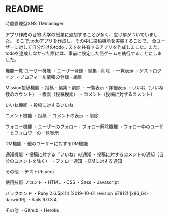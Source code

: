 # README

時間管理型SNS TMmanager

アプリ作成の目的
大学の授業に遅刻することが多く、怠け癖がついていました。
そこで,todoアプリを作成し、その中に投稿機能を実装することで、
全ユーザーに対して自分だけのtodoリストを共有するアプリを作成しました。また、
todoを達成しなかった際には、事前に設定した罰ゲームを執行することにしました。


 機能一覧
ユーザー機能
・ユーザー登録・編集・削除
・一覧表示
・ゲストログイン
・プロフィール情報の登録・編集

Mission投稿機能
・投稿・編集・削除
・一覧表示・詳細表示
・いいね（いいね数のカウント）
・検索（投稿検索）
・コメント（投稿に対するコメント）

いいね機能
・投稿に対するいいね

コメント機能
・投稿
・コメントの表示
・削除

フォロー機能
・ユーザーのフォロー・フォロー解除機能
・フォロー中のユーザーとフォロワーの一覧表示

DM機能
・他のユーザーに対するDM機能

通知機能
・投稿に対する「いいね」の通知
・投稿に対するコメントの通知（自分のコメントを除く）
・フォロー通知
・DMに対する通知

その他
・テスト(Rspec)

使用技術
フロント
・HTML
・CSS
・Sass
・Javascript

バックエンド
・Ruby 2.6.5p114 (2019-10-01 revision 67812) [x86_64-darwin19]
・Rails 6.0.3.4

その他
・Github
・Heroku